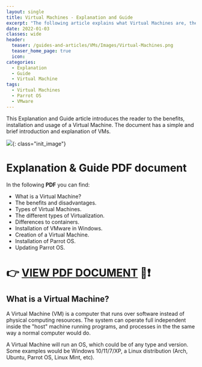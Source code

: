 ```yaml
---
layout: single
title: Virtual Machines - Explanation and Guide
excerpt: "The following article explains what Virtual Machines are, the different types of virtualization, how to install VMware, creating your own VM, install Parrot OS and how to update it."
date: 2022-01-03
classes: wide
header:
  teaser: /guides-and-articles/VMs/Images/Virtual-Machines.png
  teaser_home_page: true
  icon: 
categories:
  - Explanation
  - Guide
  - Virtual Machine
tags:
  - Virtual Machines
  - Parrot OS
  - VMware
---
```


This Explanation and Guide article introduces the reader to the benefits, installation and usage of a Virtual Machine. The document has a simple and brief introduction and explanation of VMs. 

![](/guides-and-articles/VMs/Images/Virtual-Machines.png){: class="init_image"}

# Explanation & Guide PDF document
In the following **PDF** you can find:

 * What is a Virtual Machine?
 * The benefits and disadvantages.
 * Types of Virtual Machines.
 * The different types of Virtualization.
 * Differences to containers.
 * Installation of VMware in Windows.
 * Creation of a Virtual Machine.
 * Installation of Parrot OS.
 * Updating Parrot OS.

# :point_right: [**VIEW PDF DOCUMENT**](/guides-and-articles/VMs/VM.pdf) :page_facing_up::exclamation:

## What is a Virtual Machine?

A Virtual Machine (VM) is a computer that runs over software instead of physical computing resources. The system can operate full independent inside the \"host\" machine running programs, and processes in the the same way a normal computer would do. 

A Virtual Machine will run an OS, which could be of any type and version. Some examples would be Windows 10/11/7/XP, a Linux distribution (Arch, Ubuntu, Parrot OS, Linux Mint, etc).


